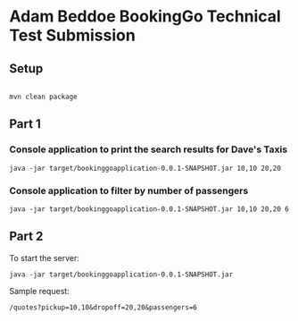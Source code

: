 # Adam Beddoe BookingGo Technical Test Submission

## Setup

```

mvn clean package

```

## Part 1

### Console application to print the search results for Dave's Taxis

`java -jar target/bookinggoapplication-0.0.1-SNAPSHOT.jar 10,10 20,20`

### Console application to filter by number of passengers

`java -jar target/bookinggoapplication-0.0.1-SNAPSHOT.jar 10,10 20,20 6`

## Part 2

To start the server:

`java -jar target/bookinggoapplication-0.0.1-SNAPSHOT.jar`

Sample request:

`/quotes?pickup=10,10&dropoff=20,20&passengers=6`


